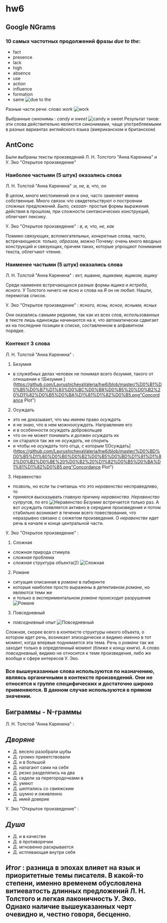 # hw6
 ## Google NGrams
 ### 10 самых частотных продолжений фразы *due to the*:
- fact
- presence
- lack
- high
- absence
- use
- action
- influence
- formation
- same
![due to the](https://github.com/LavrushichevaValeria/hw6/blob/master/due%20to.png "due to the")

Разные части речи: слово *work*
![work](https://github.com/LavrushichevaValeria/hw6/blob/master/%D1%87%D0%B0%D1%81%D1%82%D0%B8%20%D1%80%D0%B5%D1%87%D0%B8.png "work")

Выбранные синонимы : *candy* и *sweet*
![candy и sweet](https://github.com/LavrushichevaValeria/hw6/blob/master/%D0%B0%D0%BC%D0%B5%D1%80%D0%B8%D0%BA%D0%B0%D0%BD%D1%81%D0%BA%D0%B8%D0%B9%20%D0%B8%20%D0%B1%D1%80%D0%B8%D1%82%D0%B0%D0%BD%D1%81%D0%BA%D0%B8%D0%B9%20%D0%B0%D0%BD%D0%B3%D0%BB%D0%B8%D0%B9%D1%81%D0%BA%D0%B8%D0%B9.png "candy и sweet")
Результат таков: эти слова действительно являются синонимами, чаще употребляемыми в разных вариантах английского языка (американском и британском)

## AntConc
Были выбраны тексты произведений Л. Н. Толстого "Анна Каренина" и У. Эко "Открытое произведение"
### Наиболее частыми (5 штук) оказались слова
Л. Н. Толстой "Анна Каренина" :*и, не, в, что, он*

В целом, много местоимений *он* и *она*, часто заменяет имена собственные. Много связок *что* свидетельствуют о построении сложных предложений. *Было, сказал*- простые формы выражения действия в прошлом, при сложности синтаксических конструкций, облегчает лексику.

У. Эко "Открытое произведение" : *в, и, что, не, как*

Помимо связующих, вспомогательных, конкретные слова, часто, встречающиеся:  *только, образом, можно*
Почему: очень много вводных конструкций и связующих, причем таких, которые упрощают понимание текста, облегчают чтение.

### Наименее частыми (5 штук) оказались слова
Л. Н. Толстой "Анна Каренина" : *яхт, яшвине, ящиками, ящиком, ящику*

Среди наименее встречающихся разные формы *ящика*  и  *ястреба*, *ясного*. У Толстого ничего не ясно и слова на *Я* он не любил. Нашли, перемотав список.

У. Эко "Открытое произведение" : *ясного, ясны, ясное, ясными, ясных*

Они оказались самыми редкими, так как из всех слов, использованных в тексте лишь единожды начинаются на *я*, что автоматически сдвигает их на последние позиции в списке, составленном в алфавитном порядке.

### Контекст 3 слова

Л. Н. Толстой "Анна Каренина" :
1. Безумия 
- в служебных делах человек не понимал всего *безумия*, такого от отношения к
![Безумия ](https://github.com/LavrushichevaValeria/hw6/blob/master/%D0%B1%D0%B5%D0%B7%D1%83%D0%BC%D0%B8%D0%B5%20%D0%B2%20%D1%82%D0%B5%D0%BA%D1%81%D1%82%D0%B5.png"Concordance Plot")

2. Осуждать
- это не доказывает, что мы имеем право *осуждать*
- я не знаю, что в нем можно*осуждать*. Направление его
- и в особенности *осуждать* добровольцев
- что он не может понимать и должен *осуждать* их
- он старался так же не *осуждать*, не спорить
- и чтобы не *осуждать* того отца, с которым
![Осуждать](https://github.com/LavrushichevaValeria/hw6/blob/master/%D0%BD%D0%B5%D1%80%D0%B0%D0%B2%D0%B5%D0%BD%D1%81%D1%82%D0%B2%D0%BE%20%D0%B2%20%D1%82%D0%B5%D0%BA%D1%81%D1%82%D0%B5.png"Concordance Plot")

3. Неравенство
- позволь, но если ты считаешь что это *неравенство* несправедливо, то
- принялся высказывать главную причину *неравенства*. *Неравенство* супругов, по его
![Неравенство](https://github.com/LavrushichevaValeria/hw6/blob/master/%D0%BE%D1%81%D1%83%D0%B6%D0%B4%D0%B0%D1%82%D1%8C%20%D0%B2%20%D1%82%D0%B5%D0%BA%D1%81%D1%82%D0%B5.png "Concordance Plot")
*Безумие* встречается только раз. А вот *осуждать* появляется активно в середине произведения и потом стабильно возникает в течении всего повествования, что неразрывно связано с сюжетом произведения. О *неравенстве* идет речь в начале и конце центральной части.

У. Эко "Открытое произведение" : 
1. Сложная
- *сложная* природа стимула
- *сложная* проблема
- *сложная* структура объекта(2)
![Сложная](https://github.com/LavrushichevaValeria/hw6/blob/master/due%20to.png "Concordance Plot")

2. Романе
- ситуация описанная в *романе* в лабиринте
- которые наиболее просто выражены в детективном *романе*, но являются теми же
- и только в экспериментальном *романе* происходит разрушение
![Романе](https://github.com/LavrushichevaValeria/hw6/blob/master/due%20to.png "Concordance Plot")

3. Повседневный
- *повседневный* опыт
![Повседневный](https://github.com/LavrushichevaValeria/hw6/blob/master/due%20to.png "Concordance Plot")

*Сложная*, скорее всего в контексте структуры некого объекта, о котором идет речь, возникает эпизодически и видимо именно в тот момент, когда впервые поднимается эта тема.
Речь о *романе* так же заходит только в определенный момент (ближе к концу книги). А слово *повседневный*, видимо не относится к теме произведения, либо же вообще к сфере интересов У. Эко.


### Все вышеуказанные слова используются по назначению, являясь органичными в контексте произведений. Они не относятся к группе специфических и достаточно широко применяются. В данном случае используются в прямом значении.

## Биграммы - N-граммы

Л. Н. Толстой "Анна Каренина" :
## *Дворяне*
- Д. весело разобрали шубы
- Д. громко приветствовали
- Д. и в большой
- Д. налагают сами на себя
- Д. резко разделялись на два
- Д. сидели за перегородочками в
- Д. умеют
- Д. шептались со свияжским
- Д. шумно и оживленно
- Д. имей доверие

У. Эко "Открытое произведение" : 
## *Душа*
- Д. и в качестве
- Д. в противоречии
- Д. мгновенно раскрывается
- Д. истлевающая внутри себя

## *Итог* : разница в эпохах влияет на язык и приоритетные темы писателя. В какой-то степени, именно временем обусловлена витиеватость длинных предложений Л. Н. Толстого и легкая лаконичность У. Эко. Однако наличие вышеуказанных черт очевидно и, честно говоря, бесценно.

